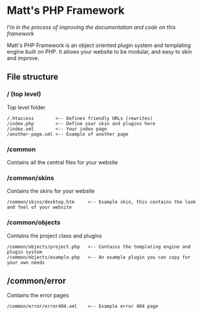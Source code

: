 Matt's PHP Framework
=====================

*I'm in the process of improving the documentation and code on this framework*

Matt's PHP Framework is an object oriented plugin system and templating engine built on PHP. It allows your website to be modular, and easy to skin and improve.

## File structure

### / (top level)
Top level folder
```
/.htaccess        <-- Defines friendly URLs (rewrites)
/index.php        <-- Define your skin and plugins here
/index.xml        <-- Your index page
/another-page.xml <-- Example of another page
```

### /common
Contains all the central files for your website

### /common/skins
Contains the skins for your website
```
/common/skins/desktop.htm     <-- Example skin, this contains the look and feel of your website
```

### /common/objects
Contains the project class and plugins
```
/common/objects/project.php   <-- Contains the templating engine and plugin system
/common/objects/example.php   <-- An example plugin you can copy for your own needs
```

## /common/error
Contains the error pages
```
/common/error/error404.xml    <-- Example error 404 page
```

